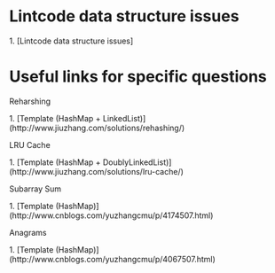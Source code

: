 # Lintcode data structure issues
<p>1. [Lintcode data structure issues]

# Useful links for specific questions
<p>Reharshing
<p>1. [Template (HashMap + LinkedList)] (http://www.jiuzhang.com/solutions/rehashing/)

<p>LRU Cache
<p>1. [Template (HashMap + DoublyLinkedList)] (http://www.jiuzhang.com/solutions/lru-cache/)

<p>Subarray Sum
<p>1. [Template (HashMap)] (http://www.cnblogs.com/yuzhangcmu/p/4174507.html)

<P>Anagrams
<p>1. [Template (HashMap)] (http://www.cnblogs.com/yuzhangcmu/p/4067507.html)
